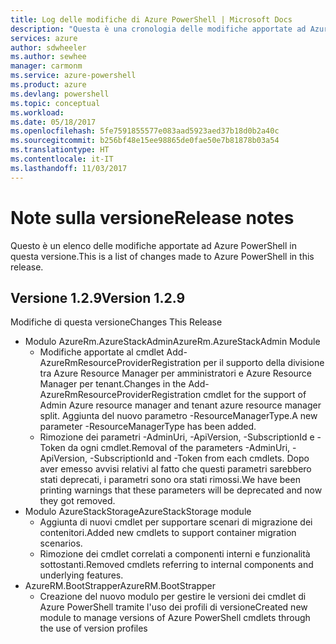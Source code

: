 ```yaml
---
title: Log delle modifiche di Azure PowerShell | Microsoft Docs
description: "Questa è una cronologia delle modifiche apportate ad Azure PowerShell nella versione più recente."
services: azure
author: sdwheeler
ms.author: sewhee
manager: carmonm
ms.service: azure-powershell
ms.product: azure
ms.devlang: powershell
ms.topic: conceptual
ms.workload: 
ms.date: 05/18/2017
ms.openlocfilehash: 5fe7591855577e083aad5923aed37b18d0b2a40c
ms.sourcegitcommit: b256bf48e15ee98865de0fae50e7b81878b03a54
ms.translationtype: HT
ms.contentlocale: it-IT
ms.lasthandoff: 11/03/2017
---
```

# <a name="release-notes"></a><span data-ttu-id="ba59e-103">Note sulla versione</span><span class="sxs-lookup"><span data-stu-id="ba59e-103">Release notes</span></span>

<span data-ttu-id="ba59e-104">Questo è un elenco delle modifiche apportate ad Azure PowerShell in questa versione.</span><span class="sxs-lookup"><span data-stu-id="ba59e-104">This is a list of changes made to Azure PowerShell in this release.</span></span>

## <a name="version-129"></a><span data-ttu-id="ba59e-105">Versione 1.2.9</span><span class="sxs-lookup"><span data-stu-id="ba59e-105">Version 1.2.9</span></span>

<span data-ttu-id="ba59e-106">Modifiche di questa versione</span><span class="sxs-lookup"><span data-stu-id="ba59e-106">Changes This Release</span></span>

* <span data-ttu-id="ba59e-107">Modulo AzureRm.AzureStackAdmin</span><span class="sxs-lookup"><span data-stu-id="ba59e-107">AzureRm.AzureStackAdmin Module</span></span>
    + <span data-ttu-id="ba59e-108">Modifiche apportate al cmdlet Add-AzureRmResourceProviderRegistration per il supporto della divisione tra Azure Resource Manager per amministratori e Azure Resource Manager per tenant.</span><span class="sxs-lookup"><span data-stu-id="ba59e-108">Changes in the Add-AzureRmResourceProviderRegistration cmdlet for the support of Admin Azure resource manager and tenant azure resource manager split.</span></span> <span data-ttu-id="ba59e-109">Aggiunta del nuovo parametro -ResourceManagerType.</span><span class="sxs-lookup"><span data-stu-id="ba59e-109">A new parameter -ResourceManagerType has been added.</span></span>
    + <span data-ttu-id="ba59e-110">Rimozione dei parametri -AdminUri, -ApiVersion, -SubscriptionId e -Token da ogni cmdlet.</span><span class="sxs-lookup"><span data-stu-id="ba59e-110">Removal of the parameters -AdminUri, -ApiVersion, -SubscriptionId and -Token from each cmdlets.</span></span> <span data-ttu-id="ba59e-111">Dopo aver emesso avvisi relativi al fatto che questi parametri sarebbero stati deprecati, i parametri sono ora stati rimossi.</span><span class="sxs-lookup"><span data-stu-id="ba59e-111">We have been printing warnings that these parameters will be deprecated and now they got removed.</span></span>
* <span data-ttu-id="ba59e-112">Modulo AzureStackStorage</span><span class="sxs-lookup"><span data-stu-id="ba59e-112">AzureStackStorage module</span></span>
    + <span data-ttu-id="ba59e-113">Aggiunta di nuovi cmdlet per supportare scenari di migrazione dei contenitori.</span><span class="sxs-lookup"><span data-stu-id="ba59e-113">Added new cmdlets to support container migration scenarios.</span></span>
    + <span data-ttu-id="ba59e-114">Rimozione dei cmdlet correlati a componenti interni e funzionalità sottostanti.</span><span class="sxs-lookup"><span data-stu-id="ba59e-114">Removed cmdlets referring to internal components and underlying features.</span></span>
* <span data-ttu-id="ba59e-115">AzureRM.BootStrapper</span><span class="sxs-lookup"><span data-stu-id="ba59e-115">AzureRM.BootStrapper</span></span>
    + <span data-ttu-id="ba59e-116">Creazione del nuovo modulo per gestire le versioni dei cmdlet di Azure PowerShell tramite l'uso dei profili di versione</span><span class="sxs-lookup"><span data-stu-id="ba59e-116">Created new module to manage versions of Azure PowerShell cmdlets through the use of version profiles</span></span>